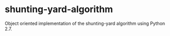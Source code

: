 shunting-yard-algorithm
=======================

Object oriented implementation of the shunting-yard algorithm using Python 2.7.